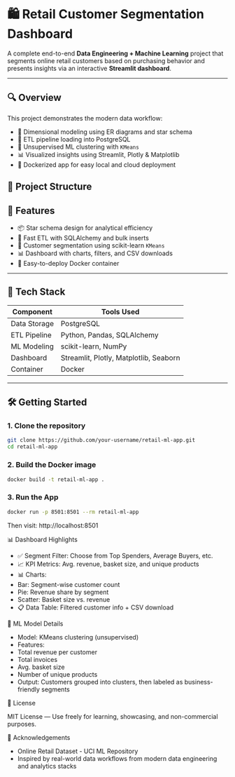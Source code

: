 # 🛍️ Retail Customer Segmentation Dashboard

A complete end-to-end **Data Engineering + Machine Learning** project that segments online retail customers based on purchasing behavior and presents insights via an interactive **Streamlit dashboard**.

---

## 🔍 Overview

This project demonstrates the modern data workflow:

- 📐 Dimensional modeling using ER diagrams and star schema
- 🔄 ETL pipeline loading into PostgreSQL
- 🤖 Unsupervised ML clustering with `KMeans`
- 📊 Visualized insights using Streamlit, Plotly & Matplotlib
- 🐳 Dockerized app for easy local and cloud deployment


## 📁 Project Structure

## 🚀 Features

- 📦 Star schema design for analytical efficiency
- 🔄 Fast ETL with SQLAlchemy and bulk inserts
- 🤖 Customer segmentation using scikit-learn `KMeans`
- 📊 Dashboard with charts, filters, and CSV downloads
- 🐳 Easy-to-deploy Docker container

---

## 🧠 Tech Stack

| Component     | Tools Used                             |
|---------------|-----------------------------------------|
| Data Storage  | PostgreSQL                              |
| ETL Pipeline  | Python, Pandas, SQLAlchemy              |
| ML Modeling   | scikit-learn, NumPy                     |
| Dashboard     | Streamlit, Plotly, Matplotlib, Seaborn  |
| Container     | Docker                                  |

---

## 🛠️ Getting Started

### 1. Clone the repository

```bash
git clone https://github.com/your-username/retail-ml-app.git
cd retail-ml-app
```

### 2. Build the Docker image

```bash
docker build -t retail-ml-app .
```

### 3. Run the App

```bash
docker run -p 8501:8501 --rm retail-ml-app
```
Then visit: http://localhost:8501

📊 Dashboard Highlights
- ✅ Segment Filter: Choose from Top Spenders, Average Buyers, etc.
- 📈 KPI Metrics: Avg. revenue, basket size, and unique products
- 📊 Charts:
- Bar: Segment-wise customer count
- Pie: Revenue share by segment
- Scatter: Basket size vs. revenue
- 📋 Data Table: Filtered customer info + CSV download

🧠 ML Model Details
- Model: KMeans clustering (unsupervised)
- Features:
- Total revenue per customer
- Total invoices
- Avg. basket size
- Number of unique products
- Output: Customers grouped into clusters, then labeled as business-friendly segments

📄 License

MIT License — Use freely for learning, showcasing, and non-commercial purposes.

🙌 Acknowledgements
- Online Retail Dataset - UCI ML Repository
- Inspired by real-world data workflows from modern data engineering and analytics stacks